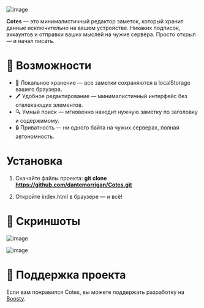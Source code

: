 ![image](https://github.com/user-attachments/assets/a3d57505-bcec-4754-be39-19fc55a4ed06)

**Cotes** — это минималистичный редактор заметок, который хранит данные исключительно на вашем устройстве. Никаких подписок, аккаунтов и отправки ваших мыслей на чужие сервера. Просто открыл — и начал писать.

# 🚀 Возможности

- 📌 Локальное хранение — все заметки сохраняются в localStorage вашего браузера.
- 🖊️ Удобное редактирование — минималистичный интерфейс без отвлекающих элементов.
- 🔍 Умный поиск — мгновенно находит нужную заметку по заголовку и содержимому.
- 🔒 Приватность — ни одного байта на чужих серверах, полная автономность.

# Установка
1) Скачайте файлы проекта: **git clone https://github.com/dantemorrigan/Cotes.git**

2) Откройте index.html в браузере — и всё!

# 🎨 Скриншоты
![image](https://github.com/user-attachments/assets/e0151c65-c654-4f00-b0da-cd7595e3d177)

![image](https://github.com/user-attachments/assets/d100e28b-b485-4525-9a93-fa8bd3a376e4)

# 💖 Поддержка проекта
Если вам понравился Cotes, вы можете поддержать разработку на [Boosty](https://boosty.to/svdo/donate).
